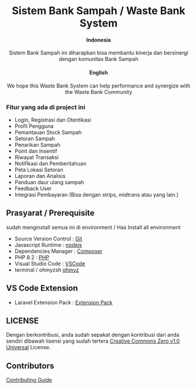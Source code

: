 <div align="center">
<h1> Sistem Bank Sampah / Waste Bank System </h1>
<h4> Indonesia</h4>
<p> Sistem Bank Sampah ini diharapkan bisa membantu kinerja dan bersinergi dengan komunitas Bank Sampah  </p>
<h4> English</h4>
<p> We hope this Waste Bank System can help performance and synergize with the Waste Bank Community </p>
</div>

### Fitur yang ada di project ini
- Login, Registrasi dan Otentikasi
- Profil Pengguna
- Pemantauan Stock Sampah
- Setoran Sampah
- Penarikan Sampah
- Point dan Insentif
- Riwayat Transaksi
- Notifikasi dan Pemberitahuan
- Peta Lokasi Setoran
- Laporan dan Analisis
- Panduan daur ulang sampah
- Feedback User
- Integrasi Pembayaran (Bisa dengan strips, midtrans atau yang lain.)

## Prasyarat / Prerequisite
sudah menginstall semua ini di environment / Has Install all environment

- Source Version Control : [Git](https://git-scm.com/)
- Javascript Runtime : [nodejs](https://nodejs.org/en/)
- Dependencies Manager : [Composer](https://getcomposer.org/)
- PHP 8.2 : [PHP](https://www.php.net/)
- Visual Studio Code : [VSCode](https://code.visualstudio.com/)
- terminal / ohmyzsh [ohmyz](https://ohmyz.sh/)

## VS Code Extension
- Laravel Extension Pack : [Extension Pack](https://marketplace.visualstudio.com/items?itemName=onecentlin.laravel-extension-pack)

## LICENSE
Dengan berkontribusi, anda sudah sepakat dengan kontribusi dari anda sendiri dibawah lisensi yang sudah tertera [Creative Commons Zero v1.0 Universal](LICENSE) License.

## Contributors
[Contributing Guide](contributing.md)
